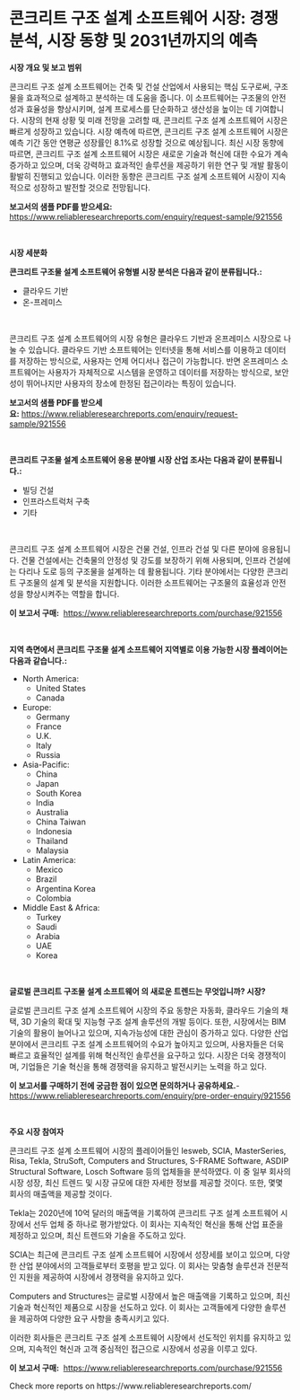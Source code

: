 <p><h1>콘크리트 구조 설계 소프트웨어 시장: 경쟁 분석, 시장 동향 및 2031년까지의 예측</h1></p><p><strong>시장 개요 및 보고 범위</strong></p>
<p><p>콘크리트 구조 설계 소프트웨어는 건축 및 건설 산업에서 사용되는 핵심 도구로써, 구조물을 효과적으로 설계하고 분석하는 데 도움을 줍니다. 이 소프트웨어는 구조물의 안전성과 효율성을 향상시키며, 설계 프로세스를 단순화하고 생산성을 높이는 데 기여합니다. 시장의 현재 상황 및 미래 전망을 고려할 때, 콘크리트 구조 설계 소프트웨어 시장은 빠르게 성장하고 있습니다. 시장 예측에 따르면, 콘크리트 구조 설계 소프트웨어 시장은 예측 기간 동안 연평균 성장률인 8.1%로 성장할 것으로 예상됩니다. 최신 시장 동향에 따르면, 콘크리트 구조 설계 소프트웨어 시장은 새로운 기술과 혁신에 대한 수요가 계속 증가하고 있으며, 더욱 강력하고 효과적인 솔루션을 제공하기 위한 연구 및 개발 활동이 활발히 진행되고 있습니다. 이러한 동향은 콘크리트 구조 설계 소프트웨어 시장이 지속적으로 성장하고 발전할 것으로 전망됩니다.</p></p>
<p><strong>보고서의 샘플 PDF를 받으세요:</strong> <a href="https://www.reliableresearchreports.com/enquiry/request-sample/921556">https://www.reliableresearchreports.com/enquiry/request-sample/921556</a></p>
<p>&nbsp;</p>
<p><strong>시장 세분화</strong></p>
<p><strong>콘크리트 구조물 설계 소프트웨어 유형별 시장 분석은 다음과 같이 분류됩니다.:</strong></p>
<p><ul><li>클라우드 기반</li><li>온-프레미스</li></ul></p>
<p>&nbsp;</p>
<p><p>콘크리트 구조 설계 소프트웨어의 시장 유형은 클라우드 기반과 온프레미스 시장으로 나눌 수 있습니다. 클라우드 기반 소프트웨어는 인터넷을 통해 서비스를 이용하고 데이터를 저장하는 방식으로, 사용자는 언제 어디서나 접근이 가능합니다. 반면 온프레미스 소프트웨어는 사용자가 자체적으로 시스템을 운영하고 데이터를 저장하는 방식으로, 보안성이 뛰어나지만 사용자의 장소에 한정된 접근이라는 특징이 있습니다.</p></p>
<p><strong>보고서의 샘플 PDF를 받으세요:</strong>&nbsp;<a href="https://www.reliableresearchreports.com/enquiry/request-sample/921556">https://www.reliableresearchreports.com/enquiry/request-sample/921556</a></p>
<p>&nbsp;</p>
<p><strong> 콘크리트 구조물 설계 소프트웨어 응용 분야별 시장 산업 조사는 다음과 같이 분류됩니다.:</strong></p>
<p><ul><li>빌딩 건설</li><li>인프라스트럭처 구축</li><li>기타</li></ul></p>
<p>&nbsp;</p>
<p><p>콘크리트 구조 설계 소프트웨어 시장은 건물 건설, 인프라 건설 및 다른 분야에 응용됩니다. 건물 건설에서는 건축물의 안정성 및 강도를 보장하기 위해 사용되며, 인프라 건설에는 다리나 도로 등의 구조물을 설계하는 데 활용됩니다. 기타 분야에서는 다양한 콘크리트 구조물의 설계 및 분석을 지원합니다. 이러한 소프트웨어는 구조물의 효율성과 안전성을 향상시켜주는 역할을 합니다.</p></p>
<p><strong>이 보고서 구매:</strong>&nbsp; <a href="https://www.reliableresearchreports.com/purchase/921556">https://www.reliableresearchreports.com/purchase/921556</a></p>
<p>&nbsp;</p>
<p><strong>지역 측면에서 콘크리트 구조물 설계 소프트웨어 지역별로 이용 가능한 시장 플레이어는 다음과 같습니다.:</strong></p>
<p><ul>
    <li>
        North America:
        <ul>
            <li>United States</li>
            <li>Canada</li>
        </ul>
    </li>
    <li>
        Europe:
        <ul>
            <li>Germany</li>
            <li>France</li>
            <li>U.K.</li>
            <li>Italy</li>
            <li>Russia</li>
        </ul>
    </li>
    <li>
        Asia-Pacific:
        <ul>
            <li>China</li>
            <li>Japan</li>
            <li>South Korea</li>
            <li>India</li>
            <li>Australia</li>
            <li>China Taiwan</li>
            <li>Indonesia</li>
            <li>Thailand</li>
            <li>Malaysia</li>
        </ul>
    </li>
    <li>
        Latin America:
        <ul>
            <li>Mexico</li>
            <li>Brazil</li>
            <li>Argentina Korea</li>
            <li>Colombia</li>
        </ul>
    </li>
    <li>
        Middle East & Africa:
        <ul>
            <li>Turkey</li>
            <li>Saudi</li>
            <li>Arabia</li>
            <li>UAE</li>
            <li>Korea</li>
        </ul>
    </li>
    </ul></p>
<p>&nbsp;</p>
<p><strong>글로벌 콘크리트 구조물 설계 소프트웨어 의 새로운 트렌드는 무엇입니까? 시장?</strong></p>
<p><p>글로벌 콘크리트 구조 설계 소프트웨어 시장의 주요 동향은 자동화, 클라우드 기술의 채택, 3D 기술의 확대 및 지능형 구조 설계 솔루션의 개발 등이다. 또한, 시장에서는 BIM 기술의 활용이 늘어나고 있으며, 지속가능성에 대한 관심이 증가하고 있다. 다양한 산업 분야에서 콘크리트 구조 설계 소프트웨어의 수요가 높아지고 있으며, 사용자들은 더욱 빠르고 효율적인 설계를 위해 혁신적인 솔루션을 요구하고 있다. 시장은 더욱 경쟁적이며, 기업들은 기술 혁신을 통해 경쟁력을 유지하고 발전시키는 노력을 하고 있다.</p></p>
<p><strong>이 보고서를 구매하기 전에 궁금한 점이 있으면 문의하거나 공유하세요.</strong>- <a href="https://www.reliableresearchreports.com/enquiry/pre-order-enquiry/921556">https://www.reliableresearchreports.com/enquiry/pre-order-enquiry/921556</a></p>
<p>&nbsp;</p>
<p><strong>주요 시장 참여자</strong></p>
<p><p>콘크리트 구조 설계 소프트웨어 시장의 플레이어들인 Iesweb, SCIA, MasterSeries, Risa, Tekla, StruSoft, Computers and Structures, S-FRAME Software, ASDIP Structural Software, Losch Software 등의 업체들을 분석하였다. 이 중 일부 회사의 시장 성장, 최신 트렌드 및 시장 규모에 대한 자세한 정보를 제공할 것이다. 또한, 몇몇 회사의 매출액을 제공할 것이다. </p><p>Tekla는 2020년에 10억 달러의 매출액을 기록하여 콘크리트 구조 설계 소프트웨어 시장에서 선두 업체 중 하나로 평가받았다. 이 회사는 지속적인 혁신을 통해 산업 표준을 제정하고 있으며, 최신 트렌드와 기술을 주도하고 있다. </p><p>SCIA는 최근에 콘크리트 구조 설계 소프트웨어 시장에서 성장세를 보이고 있으며, 다양한 산업 분야에서의 고객들로부터 호평을 받고 있다. 이 회사는 맞춤형 솔루션과 전문적인 지원을 제공하여 시장에서 경쟁력을 유지하고 있다. </p><p>Computers and Structures는 글로벌 시장에서 높은 매출액을 기록하고 있으며, 최신 기술과 혁신적인 제품으로 시장을 선도하고 있다. 이 회사는 고객들에게 다양한 솔루션을 제공하여 다양한 요구 사항을 충족시키고 있다. </p><p>이러한 회사들은 콘크리트 구조 설계 소프트웨어 시장에서 선도적인 위치를 유지하고 있으며, 지속적인 혁신과 고객 중심적인 접근으로 시장에서 성공을 이루고 있다.</p></p>
<p><strong>이 보고서 구매:</strong>&nbsp;&nbsp;<a href="https://www.reliableresearchreports.com/purchase/921556">https://www.reliableresearchreports.com/purchase/921556</a></p>
<p>Check more reports on https://www.reliableresearchreports.com/</p>
